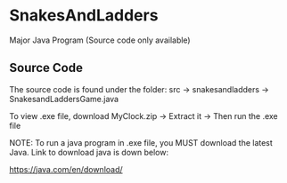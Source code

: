 SnakesAndLadders
================

Major Java Program (Source code only available)

Source Code
------------
The source code is found under the folder: src -> snakesandladders -> SnakesandLaddersGame.java

To view .exe file, download MyClock.zip -> Extract it -> Then run the .exe file

NOTE: To run a java program in .exe file, you MUST download the latest Java. Link to download java is down below:

https://java.com/en/download/
